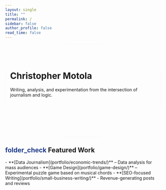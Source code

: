 ```yaml
---
layout: single
title: ""
permalink: /
sidebar: false
author_profile: false
read_time: false
---
```


<span id="typed-text" class="typed-text"></span>

<!-- Hero Section with Visual Background -->
<div style="position: relative; overflow: hidden; min-height: 300px;">

  <!-- Background SVG -->
  <img src="/assets/images/dotted-pattern-art.svg"
       alt=""
       style="position: absolute;
              top: 0;
              left: 0;
              width: 100%;
              height: 100%;
              object-fit: cover;
              opacity: 0.08;
              z-index: 0;
              border-radius: 200px / 100px;"/>

  <!-- Foreground Content -->
  <div class="hero-intro" style="position: relative; z-index: 1; max-width: 700px; margin: 0 auto; padding: 2rem 1rem;">
    <h1>Christopher Motola</h1>
    <span id="typed-text" class="typed-text"></span>
    <p>Writing, analysis, and experimentation from the intersection of journalism and logic.</p>
  </div>

</div>

<h2 class="section-header"><span class="material-symbols-outlined" style="color: #1e3a8a;">folder_check</span> Featured Work</h2>  
- **[Data Journalism](portfolio/economic-trends/)** – Data analysis for mass audiences  
- **[Game Design](portfolio/game-design/)** – Experimental puzzle game based on musical chords
- **[SEO-focused Writing](portfolio/small-business-writing/)** - Revenue-generating posts and reviews 

